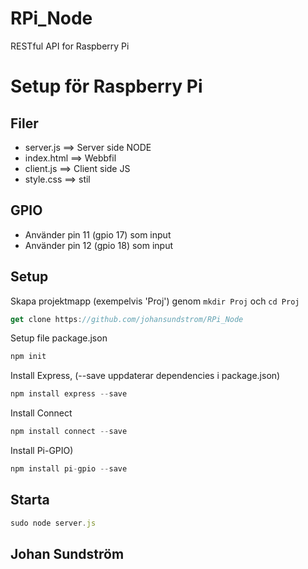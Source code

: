 # RPi_Node
RESTful API for Raspberry Pi
# Setup för Raspberry Pi

## Filer
* server.js ==> Server side NODE
* index.html ==> Webbfil
* client.js ==> Client side JS
* style.css ==> stil

## GPIO
* Använder pin 11 (gpio 17) som input
* Använder pin 12 (gpio 18) som input

## Setup
Skapa projektmapp (exempelvis 'Proj') genom ```mkdir Proj``` och ```cd Proj```
```javascript
get clone https://github.com/johansundstrom/RPi_Node
```
Setup file package.json
```javascript
npm init
```
Install Express, (--save uppdaterar dependencies i package.json)
```javascript
npm install express --save
```
Install Connect
```javascript
npm install connect --save
```
Install Pi-GPIO)
```javascript
npm install pi-gpio --save
```

## Starta
```javascript
sudo node server.js
```

## Johan Sundström
